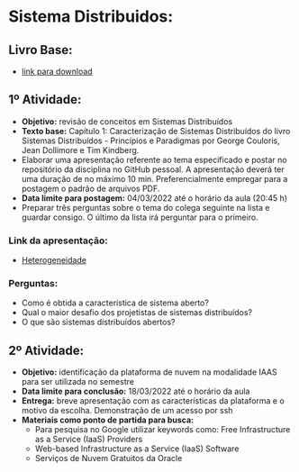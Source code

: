 # Sistema Distribuidos:

## Livro Base: 
* [link para download](https://kupdf.net/queue/sistemas-distribu-iacute-dos-conceitos-e-projeto_59f570b7e2b6f5660c7bb051_pdf)

## 1º Atividade:
* **Objetivo:** revisão de conceitos em Sistemas Distribuídos
* **Texto base:** Capítulo 1: Caracterização de Sistemas Distribuídos do livro Sistemas Distribuídos - Princípios e Paradigmas por George Couloris, Jean Dollimore e Tim Kindberg. 
* Elaborar uma apresentação referente ao tema especificado e postar no repositório da disciplina no GitHub pessoal. A apresentação deverá ter uma duração de no máximo 10 min.  Preferencialmente empregar para a postagem o padrão de arquivos PDF.
* **Data limite para postagem:** 04/03/2022 até o horário da aula (20:45 h)
* Preparar três perguntas sobre o tema do colega seguinte na lista e guardar consigo. O último da lista irá perguntar para o primeiro.

### Link da apresentação:
  * [Heterogeneidade](https://github.com/GabrielZoppo/sdist/blob/main/Heterogeneidade.pdf)

### Perguntas: 
* Como é obtida a característica de sistema aberto? 
* Qual o maior desafio dos projetistas de sistemas distribuídos? 
* O que são sistemas distribuídos abertos?


## 2º Atividade:
* **Objetivo:** identificação da plataforma de nuvem na modalidade IAAS para ser utilizada no semestre
* **Data limite para conclusão:** 18/03/2022 até o horário da aula
* **Entrega:** breve apresentação com as características da plataforma e o motivo da escolha. Demonstração de um acesso por ssh
* **Materiais como ponto de partida para busca:**
  * Para pesquisa no Google utilizar keywords como: Free Infrastructure as a Service (IaaS) Providers
  * Web-based Infrastructure as a Service (IaaS) Software
  * Serviços de Nuvem Gratuitos da Oracle
